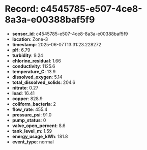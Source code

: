 # Record: c4545785-e507-4ce8-8a3a-e00388baf5f9

- **sensor_id**: c4545785-e507-4ce8-8a3a-e00388baf5f9
- **location**: Zone-3
- **timestamp**: 2025-06-07T13:31:23.228272
- **pH**: 6.79
- **turbidity**: 9.24
- **chlorine_residual**: 1.66
- **conductivity**: 1125.6
- **temperature_C**: 13.9
- **dissolved_oxygen**: 5.14
- **total_dissolved_solids**: 204.6
- **nitrate**: 0.27
- **lead**: 16.41
- **copper**: 828.9
- **coliform_bacteria**: 2
- **flow_rate**: 455.4
- **pressure_psi**: 91.0
- **pump_status**: 0
- **valve_open_percent**: 8.6
- **tank_level_m**: 1.59
- **energy_usage_kWh**: 181.8
- **event_type**: normal